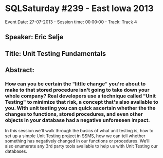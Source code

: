 # SQLSaturday #239 - East Iowa 2013
Event Date: 27-07-2013 - Session time: 00:00:00 - Track: Track 4
## Speaker: Eric Selje
## Title: Unit Testing Fundamentals 
## Abstract:
### How can you be certain the "little change" you're about to make to that stored procedure isn't going to take down your whole company? Real developers use a technique called "Unit Testing" to minimize that risk, a concept that's also available to you. With unit testing you can quick ascertain whether the the changes to functions, stored procedures, and even other objects in your database had a negative unforeseen impact.

In this session we'll walk through the basics of what unit testing is, how to set up a simple Unit Testing project in SSMS, how we can tell whether something has negatively changed in our functions or procedures.  We'll also enumerate any 3rd party tools available to help us with Unit Testing our databases.
